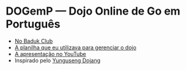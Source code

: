 # DOGemP &mdash; Dojo Online de Go em Português

- [No Baduk Club](https://baduk.club/league/dogemp)
- [A planilha que eu utilizava para gerenciar o dojo](https://docs.google.com/spreadsheets/d/1Nmf-qVtF1t-IQWB7Dul8G3B17y-wuyXiWfwxvFVyAbI/edit#gid=0)
- [A apresentação no YouTube](https://youtu.be/to7fZW3wLZ8)
- Inspirado pelo [Yunguseng Dojang](https://yunguseng.com/)